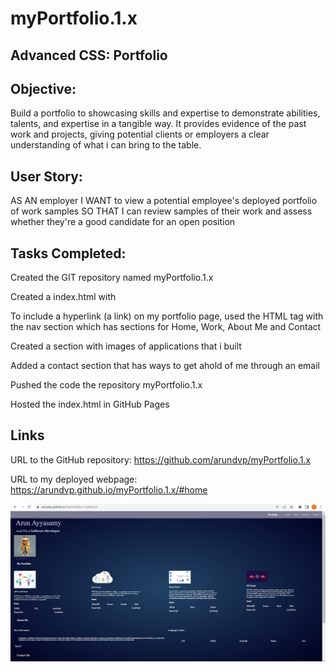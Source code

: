 # myPortfolio.1.x

## Advanced CSS: Portfolio

## Objective:

Build a portfolio to showcasing skills and expertise to demonstrate abilities, talents, and expertise in a tangible way. It provides evidence of the past work and projects, giving potential clients or employers a clear understanding of what i can bring to the table.


## User Story: 

AS AN employer I WANT to view a potential employee's deployed portfolio of work samples SO THAT I can review samples of their work and assess whether they're a good candidate for an open position


## Tasks Completed:

Created the GIT repository named myPortfolio.1.x

Created a index.html with <meta name="viewport" content="width=device-width, initial-scale=1" />

To include a hyperlink (a link) on my portfolio page, used the HTML <a> tag with the nav section which has sections for Home, Work, About Me and Contact

Created a section with images of applications that i built

Added a contact section that has ways to get ahold of me through an email

Pushed the code the repository myPortfolio.1.x

Hosted the index.html in GitHub Pages



## Links

URL to the GitHub repository: https://github.com/arundvp/myPortfolio.1.x

URL to my deployed webpage: https://arundvp.github.io/myPortfolio.1.x/#home

![Screenshot for the webpage](./assets/images/home-page.png)
